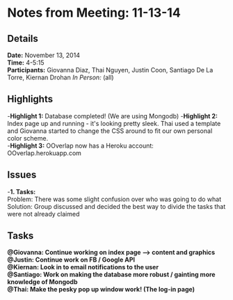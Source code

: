 Notes from Meeting: 11-13-14
============================

Details
-------
**Date:** November 13, 2014  
**Time:** 4-5:15  
**Participants:** Giovanna Diaz, Thai Nguyen, Justin Coon, Santiago De La Torre, Kiernan Drohan
*In Person:* (all)  


Highlights
----------
-**Highlight 1:** Database completed! (We are using Mongodb)
-**Highlight 2:** Index page up and running - it's looking pretty sleek. Thai used a template and Giovanna started to change the CSS around to fit our own personal color scheme.  
-**Highlight 3:** OOverlap now has a Heroku account: OOverlap.herokuapp.com  

Issues
------
-**1. Tasks:**  
Problem: There was some slight confusion over who was going to do what  
Solution: Group discussed and decided the best way to divide the tasks that were not already claimed  


Tasks
-----
**@Giovanna: Continue working on index page --> content and graphics**  
**@Justin: Continue work on FB / Google API**  
**@Kiernan: Look in to email notifications to the user**  
**@Santiago: Work on making the database more robust / gainting more knowledge of Mongodb**  
**@Thai: Make the pesky pop up window work! (The log-in page)**  
